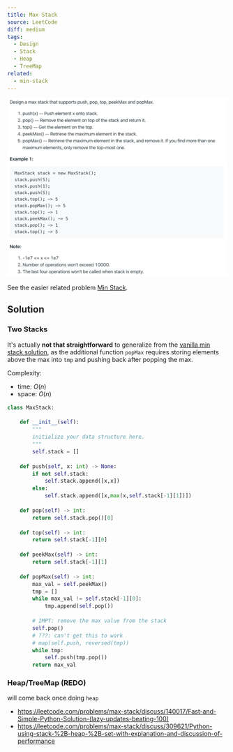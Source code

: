 ```yaml
---
title: Max Stack
source: LeetCode
diff: medium
tags:
  - Design
  - Stack
  - Heap
  - TreeMap
related:
  - min-stack
---
```


<img class="medium-zoom" src="/algo/max-stack.png" alt="https://leetcode.com/problems/max-stack">

See the easier related problem [Min Stack](min_stack.md).

## Solution

### Two Stacks

It's actually **not that straightforward** to generalize from the [vanilla min stack solution](min_stack#stack-of-val-min-pairs), as the additional function `popMax` requires storing elements above the max into `tmp` and pushing back after popping the max.

Complexity:

- time: $O(n)$
- space: $O(n)$

```py
class MaxStack:

    def __init__(self):
        """
        initialize your data structure here.
        """
        self.stack = []

    def push(self, x: int) -> None:
        if not self.stack:
            self.stack.append([x,x])
        else:
            self.stack.append([x,max(x,self.stack[-1][1])])

    def pop(self) -> int:
        return self.stack.pop()[0]

    def top(self) -> int:
        return self.stack[-1][0]

    def peekMax(self) -> int:
        return self.stack[-1][1]

    def popMax(self) -> int:
        max_val = self.peekMax()
        tmp = []
        while max_val != self.stack[-1][0]:
            tmp.append(self.pop())

        # IMPT: remove the max value from the stack
        self.pop()
        # ???: can't get this to work
        # map(self.push, reversed(tmp))
        while tmp:
            self.push(tmp.pop())
        return max_val
```

### Heap/TreeMap (REDO)

will come back once doing `heap`

- https://leetcode.com/problems/max-stack/discuss/140017/Fast-and-Simple-Python-Solution-(lazy-updates-beating-100)
- https://leetcode.com/problems/max-stack/discuss/309621/Python-using-stack-%2B-heap-%2B-set-with-explanation-and-discussion-of-performance
